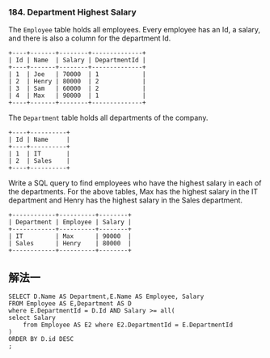 ### 184. Department Highest Salary

The `Employee` table holds all employees. Every employee has an Id, a salary, and there is also a column for the department Id.

```
+----+-------+--------+--------------+
| Id | Name  | Salary | DepartmentId |
+----+-------+--------+--------------+
| 1  | Joe   | 70000  | 1            |
| 2  | Henry | 80000  | 2            |
| 3  | Sam   | 60000  | 2            |
| 4  | Max   | 90000  | 1            |
+----+-------+--------+--------------+

```

The `Department` table holds all departments of the company.

```
+----+----------+
| Id | Name     |
+----+----------+
| 1  | IT       |
| 2  | Sales    |
+----+----------+

```

Write a SQL query to find employees who have the highest salary in each of the departments. For the above tables, Max has the highest salary in the IT department and Henry has the highest salary in the Sales department.

```
+------------+----------+--------+
| Department | Employee | Salary |
+------------+----------+--------+
| IT         | Max      | 90000  |
| Sales      | Henry    | 80000  |
+------------+----------+--------+

```

## 解法一

```
SELECT D.Name AS Department,E.Name AS Employee, Salary
FROM Employee AS E,Department AS D
where E.DepartmentId = D.Id AND Salary >= all(
select Salary
    from Employee AS E2 where E2.DepartmentId = E.DepartmentId
)
ORDER BY D.id DESC
;
```

